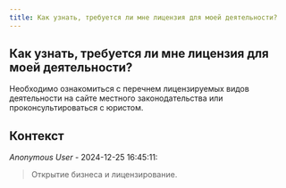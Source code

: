 ```yaml
---
title: Как узнать, требуется ли мне лицензия для моей деятельности?
---
```


## Как узнать, требуется ли мне лицензия для моей деятельности?

Необходимо ознакомиться с перечнем лицензируемых видов деятельности на сайте местного законодательства или проконсультироваться с юристом.

## Контекст

_Anonymous User_ - 2024-12-25 16:45:11:

> Открытие бизнеса и лицензирование.
